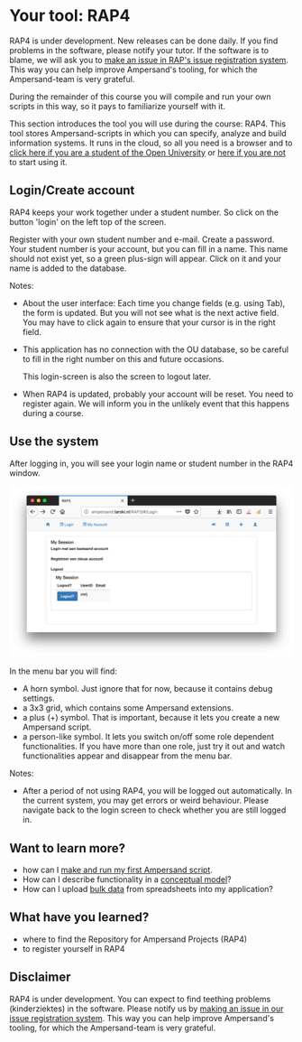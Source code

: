 # Your tool: RAP4

RAP4 is under development. New releases can be done daily. If you find problems in the software, please notify your tutor. If the software is to blame, we will ask you to [make an issue in RAP's issue registration system](https://github.com/AmpersandTarski/RAP/issues). This way you can help improve Ampersand's tooling, for which the Ampersand-team is very grateful.

During the remainder of this course you will compile and run your own scripts in this way, so it pays to familiarize yourself with it.

This section introduces the tool you will use during the course: RAP4. This tool stores Ampersand-scripts in which you can specify, analyze and build information systems. It runs in the cloud, so all you need is a browser and to [click here if you are a student of the Open University](https://rap.cs.ou.nl) or [here if you are not](https://rap.cs.ou.nl) to start using it.

## Login/Create account

RAP4 keeps your work together under a student number. So click on the button 'login' on the left top of the screen.

Register with your own student number and e-mail. Create a password. Your student number is your account, but you can fill in a name. This name should not exist yet, so a green plus-sign will appear. Click on it and your name is added to the database.

Notes:

* About the user interface: Each time you change fields \(e.g. using Tab\), the form is updated. But you will not see what is the next active field. You may have to click again to ensure that your cursor is in the right field.
* This application has no connection with the OU database, so be careful to fill in the right number on this and future occasions.

  This login-screen is also the screen to logout later.

* When RAP4 is updated, probably your account will be reset. You need to register again. We will inform you in the unlikely event that this happens during a course.

## Use the system

After logging in, you will see your login name or student number in the RAP4 window.

![](../.gitbook/assets/afbeelding.png)

In the menu bar you will find:

* A horn symbol. Just ignore that for now, because it contains debug settings.
* a 3x3 grid, which contains some Ampersand extensions.
* a plus \(+\) symbol. That is important, because it lets you create a new Ampersand script.
* a person-like symbol. It lets you switch on/off some role dependent functionalities. If you have more than one role, just try it out and watch functionalities appear and disappear from the menu bar.

Notes:

* After a period of not using RAP4, you will be logged out automatically. In the current system, you may get errors or weird behaviour. Please navigate back to the login screen to check whether you are still logged in.

## Want to learn more?

* how can I [make and run my first Ampersand script](making-your-first-ampersand-script.md).
* How can I describe functionality in a [conceptual model](conceptual-model-enrollment.md)?
* How can I upload [bulk data](https://github.com/ampersandtarski/documentation/tree/662a3e7bdf67bf950cfc029e4c51efc919c0bf53/tutorial/data-in-spreadsheets.md) from spreadsheets into my application?

## What have you learned?

* where to find the Repository for Ampersand Projects \(RAP4\)
* to register yourself in RAP4

## Disclaimer

RAP4 is under development. You can expect to find teething problems \(kinderziektes\) in the software. Please notify us by [making an issue in our issue registration system](https://github.com/AmpersandTarski/RAP/issues). This way you can help improve Ampersand's tooling, for which the Ampersand-team is very grateful.

